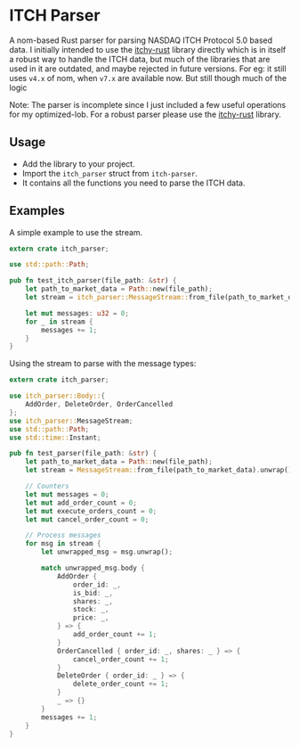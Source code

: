 # ITCH Parser
A nom-based Rust parser for parsing NASDAQ ITCH Protocol 5.0 based data. 
I initially intended to use the [itchy-rust](https://github.com/adwhit/itchy-rust) library directly which is in itself a robust way to handle the ITCH data, but much of the libraries that are used in it are outdated, and maybe rejected in future versions. 
For eg: it still uses `v4.x` of nom, when `v7.x` are available now. 
But still though much of the logic 

Note: The parser is incomplete since I just included a few useful operations for my optimized-lob. For a robust parser please use the [itchy-rust](https://github.com/adwhit/itchy-rust) library.

## Usage

- Add the library to your project.
- Import the `itch_parser` struct from `itch-parser`.
- It contains all the functions you need to parse the ITCH data.

## Examples
A simple example to use the stream.
```rust
extern crate itch_parser;

use std::path::Path;

pub fn test_itch_parser(file_path: &str) {
    let path_to_market_data = Path::new(file_path);
    let stream = itch_parser::MessageStream::from_file(path_to_market_data).unwrap();

    let mut messages: u32 = 0;
    for _ in stream {
        messages += 1;
    }
}
```

Using the stream to parse with the message types:
```rust
extern crate itch_parser;

use itch_parser::Body::{
    AddOrder, DeleteOrder, OrderCancelled
};
use itch_parser::MessageStream;
use std::path::Path;
use std::time::Instant;

pub fn test_parser(file_path: &str) {
    let path_to_market_data = Path::new(file_path);
    let stream = MessageStream::from_file(path_to_market_data).unwrap();

    // Counters
    let mut messages = 0;
    let mut add_order_count = 0;
    let mut execute_orders_count = 0;
    let mut cancel_order_count = 0;

    // Process messages
    for msg in stream {
        let unwrapped_msg = msg.unwrap();

        match unwrapped_msg.body {
            AddOrder {
                order_id: _,
                is_bid: _,
                shares: _,
                stock: _,
                price: _,
            } => {
                add_order_count += 1;
            }
            OrderCancelled { order_id: _, shares: _ } => {
                cancel_order_count += 1;
            }
            DeleteOrder { order_id: _ } => {
                delete_order_count += 1;
            }
            _ => {}
        }
        messages += 1;
    } 
}
```
